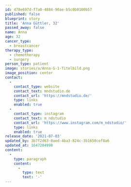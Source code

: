 ```yaml
---
id: 478e697d-f7a0-4884-90ae-b5c0b0100b57
published: false
blueprint: story
title: 'Anna Güttler, 32'
passed_away: false
name: Anna
age: 32
cancer_type:
  - breastcancer
therapy_type:
  - chemotherapy
  - surgery
person_type: patient
image: stories/a/Anna-G-1-Titelbild.png
image_position: center
contact:
  -
    contact_type: website
    contact_text: mndstudio.de
    contact_url: 'https://mndstudio.de/'
    type: links
    enabled: true
  -
    contact_type: instagram
    contact_text: m_ndstudio
    contact_url: 'https://www.instagram.com/m_ndstudio/'
    type: links
    enabled: true
release_date: '2021-07-03'
updated_by: 3b7f2d63-0aed-4ba3-824c-3b1650cef8a6
updated_at: 1647204998
content:
  -
    type: paragraph
    content:
      -
        type: text
        text: '-'
---
```

